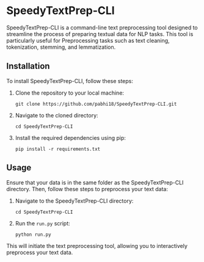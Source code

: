 # SpeedyTextPrep-CLI

SpeedyTextPrep-CLI is a command-line text preprocessing tool designed to streamline the process of preparing textual data for NLP tasks. This tool is particularly useful for Preprocessing tasks such as text cleaning, tokenization, stemming, and lemmatization.

## Installation

To install SpeedyTextPrep-CLI, follow these steps:

1. Clone the repository to your local machine:

    ```
    git clone https://github.com/pabhi18/SpeedyTextPrep-CLI.git
    ```

2. Navigate to the cloned directory:

    ```
    cd SpeedyTextPrep-CLI
    ```

3. Install the required dependencies using pip:

    ```
    pip install -r requirements.txt
    ```

## Usage

Ensure that your data is in the same folder as the SpeedyTextPrep-CLI directory. Then, follow these steps to preprocess your text data:

1. Navigate to the SpeedyTextPrep-CLI directory:

    ```
    cd SpeedyTextPrep-CLI
    ```

2. Run the `run.py` script:

    ```
    python run.py
    ```

This will initiate the text preprocessing tool, allowing you to interactively preprocess your text data.
